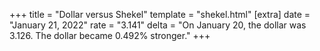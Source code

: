 +++
title = "Dollar versus Shekel"
template = "shekel.html"
[extra]
date = "January 21, 2022"
rate = "3.141"
delta = "On January 20, the dollar was 3.126. The dollar became 0.492% stronger."
+++
